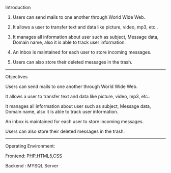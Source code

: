    Introduction
   
   
1. Users can send mails to one another through World Wide Web.

2. It allows a user to transfer text and data like picture, video, mp3, etc..

3. It manages all information about user such as subject, Message data, Domain name, also it is able to track user information. 

4. An inbox is maintained for each user to store incoming messages. 

5. Users can also store their deleted messages in the trash. 

------------------------------------------------------------------------------------------------------------------------------------------
Objectives

 Users can send mails to one another through World Wide Web.
 
It allows a user to transfer text and data like picture, video, mp3, etc..

It manages all information about user such as subject, Message data, Domain name, also it is able to track user information. 

An inbox is maintained for each user to store incoming messages. 

Users can also store their deleted messages in the trash. 

----------------------------------------------------------------------------------------------------------------------------------------
Operating Environment:

Frontend: PHP,HTML5,CSS

Backend : MYSQL Server
